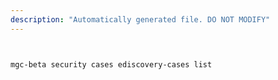 ```yaml
---
description: "Automatically generated file. DO NOT MODIFY"
---
```


```bash


mgc-beta security cases ediscovery-cases list

```